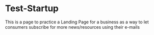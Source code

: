 # Test-Startup

This is a page to practice a Landing Page for a business as a way to let consumers subscribe for more news/resources using their e-mails
